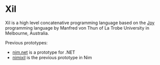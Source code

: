 # Xil
Xil is a high level concatenative programming language based on the [Joy](https://en.wikipedia.org/wiki/Joy_(programming_language)) programming language by Manfred 
von Thun of La Trobe University in Melbourne, Australia.

Previous prototypes:
* [nim.net](https://github.com/basp/nim.net) is a prototype for .NET
* [nimixil](https://github.com/basp/nimixil) is the previous prototype in Nim
